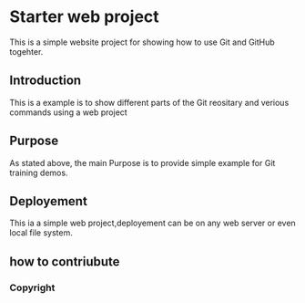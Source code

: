 # Starter web project
This is a simple website project for showing how to use Git and GitHub togehter.
## Introduction
This is a example is to show different parts of the Git
reositary and verious commands using a web project
## Purpose
As stated above, the main Purpose is to provide
simple example for Git training demos.
## Deployement
This ia a simple web project,deployement can be
on any web server or even local file system.
## how to contriubute


### Copyright
